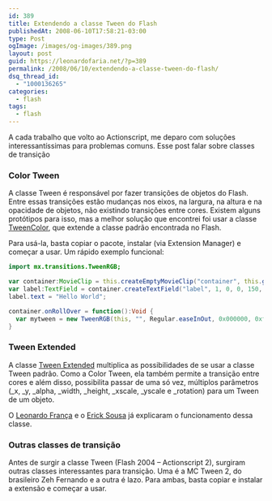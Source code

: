 ```yaml
---
id: 389
title: Extendendo a classe Tween do Flash
publishedAt: 2008-06-10T17:58:21-03:00
type: Post
ogImage: /images/og-images/389.png
layout: post
guid: https://leonardofaria.net/?p=389
permalink: /2008/06/10/extendendo-a-classe-tween-do-flash/
dsq_thread_id:
  - "1000136265"
categories:
  - flash
tags:
  - flash
---
```

A cada trabalho que volto ao Actionscript, me deparo com soluções interessantíssimas para problemas comuns. Esse post falar sobre classes de transição

### Color Tween

A classe Tween é responsável por fazer transições de objetos do Flash. Entre essas transições estão mudanças nos eixos, na largura, na altura e na opacidade de objetos, não existindo transições entre cores. Existem alguns protótipos para isso, mas a melhor solução que encontrei foi usar a classe [TweenColor](http://www.flashextension.net/product.php?productid=16238&cat=75), que extende a classe padrão encontrada no Flash.

Para usá-la, basta copiar o pacote, instalar (via Extension Manager) e começar a usar. Um rápido exemplo funcional:

```actionscript
import mx.transitions.TweenRGB;

var container:MovieClip = this.createEmptyMovieClip("container", this.getNextHighestDepth());  
var label:TextField = container.createTextField("label", 1, 0, 0, 150, 20);  
label.text = "Hello World";

container.onRollOver = function():Void {  
  var mytween = new TweenRGB(this, "", Regular.easeInOut, 0x000000, 0xff0000, 3, true);  
}  
```

### Tween Extended

A classe [Tween Extended](http://www.sqcircle.com/downloads/) multiplica as possibilidades de se usar a classe Tween padrão. Como a Color Tween, ela também permite a transição entre cores e além disso, possibilita passar de uma só vez, múltiplos parâmetros (\_x, \_y, \_alpha, \_width, \_height, \_xscale, \_yscale e \_rotation) para um Tween de um objeto.

O [Leonardo França](http://www.leonardofranca.com.br/index.php/2006/01/06/usando-a-classe-tweenextended/) e o [Erick Sousa](http://www.ericksouza.com/) já explicaram o funcionamento dessa classe.

### Outras classes de transição

Antes de surgir a classe Tween (Flash 2004 – Actionscript 2), surgiram outras classes interessantes para transição. Uma é a MC Tween 2, do brasileiro Zeh Fernando e a outra é lazo. Para ambas, basta copiar e instalar a extensão e começar a usar.
